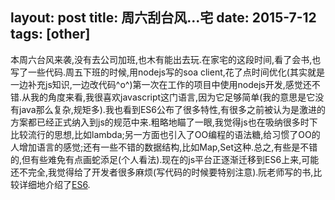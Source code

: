 layout: post
title: 周六刮台风...宅
date: 2015-7-12
tags: [other]
---
本周六台风来袭,没有去公司加班,也木有能出去玩.在家宅的这段时间,看了会书,也写了一些代码.周五下班的时候,用nodejs写的soa client,花了点时间优化(其实就是一边补充js知识,一边改代码^o^)第一次在工作的项目中使用nodejs开发,感觉还不错.从我的角度来看,我很喜欢javascript这门语言,因为它足够简单(我的意思是它没有java那么复杂,规矩多).我也看到ES6公布了很多特性,有很多之前被认为是激进的方案都已经正式纳入到js的规范中来.粗略地瞄了一眼,我觉得js也在吸纳很多时下比较流行的思想,比如lambda;另一方面也引入了OO编程的语法糖,给习惯了OO的人增加语言的感觉;还有一些不错的数据结构,比如Map,Set这种.总之,有些是不错的,但有些难免有点画蛇添足(个人看法).现在的js平台正逐渐迁移到ES6上来,可能还不完全,我觉得给了开发者很多麻烦(写代码的时候要特别注意).阮老师写的书,比较详细地介绍了[ES6](http://es6.ruanyifeng.com/).
